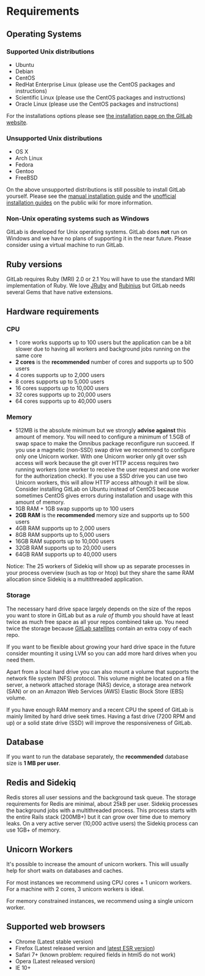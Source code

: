 # Requirements

## Operating Systems

### Supported Unix distributions

- Ubuntu
- Debian
- CentOS
- RedHat Enterprise Linux (please use the CentOS packages and instructions)
- Scientific Linux (please use the CentOS packages and instructions)
- Oracle Linux (please use the CentOS packages and instructions)

For the installations options please see [the installation page on the GitLab website](https://about.gitlab.com/installation/).

### Unsupported Unix distributions

- OS X
- Arch Linux
- Fedora
- Gentoo
- FreeBSD

On the above unsupported distributions is still possible to install GitLab yourself.
Please see the [manual installation guide](https://github.com/gitlabhq/gitlabhq/blob/master/doc/install/installation.md) and the [unofficial installation guides](https://github.com/gitlabhq/gitlab-public-wiki/wiki/Unofficial-Installation-Guides) on the public wiki for more information.

### Non-Unix operating systems such as Windows

GitLab is developed for Unix operating systems.
GitLab does **not** run on Windows and we have no plans of supporting it in the near future.
Please consider using a virtual machine to run GitLab.

## Ruby versions

GitLab requires Ruby (MRI) 2.0 or 2.1
You will have to use the standard MRI implementation of Ruby.
We love [JRuby](http://jruby.org/) and [Rubinius](http://rubini.us/) but GitLab needs several Gems that have native extensions.

## Hardware requirements

### CPU

- 1 core works supports up to 100 users but the application can be a bit slower due to having all workers and background jobs running on the same core
- **2 cores** is the **recommended** number of cores and supports up to 500 users
- 4 cores supports up to 2,000 users
- 8 cores supports up to 5,000 users
- 16 cores supports up to 10,000 users
- 32 cores supports up to 20,000 users
- 64 cores supports up to 40,000 users

### Memory

- 512MB is the absolute minimum but we strongly **advise against** this amount of memory.
You will need to configure a minimum of 1.5GB of swap space to make the Omnibus package reconfigure run succeed.
If you use a magnetic (non-SSD) swap drive we recommend to configure only one Unicorn worker.
With one Unicorn worker only git over ssh access will work because the git over HTTP access requires two running workers (one worker to receive the user request and one worker for the authorization check).
If you use a SSD drive you can use two Unicorn workers, this will allow HTTP access although it will be slow.
Consider installing GitLab on Ubuntu instead of CentOS because sometimes CentOS gives errors during installation and usage with this amount of memory.
- 1GB RAM + 1GB swap supports up to 100 users
- **2GB RAM** is the **recommended** memory size and supports up to 500 users
- 4GB RAM supports up to 2,000 users
- 8GB RAM supports up to 5,000 users
- 16GB RAM supports up to 10,000 users
- 32GB RAM supports up to 20,000 users
- 64GB RAM supports up to 40,000 users

Notice: The 25 workers of Sidekiq will show up as separate processes in your process overview (such as top or htop) but they share the same RAM allocation since Sidekiq is a multithreaded application.

### Storage

The necessary hard drive space largely depends on the size of the repos you want to store in GitLab but as a *rule of thumb* you should have at least twice as much free space as all your repos combined take up. You need twice the storage because [GitLab satellites](structure.md) contain an extra copy of each repo.

If you want to be flexible about growing your hard drive space in the future consider mounting it using LVM so you can add more hard drives when you need them.

Apart from a local hard drive you can also mount a volume that supports the network file system (NFS) protocol. This volume might be located on a file server, a network attached storage (NAS) device, a storage area network (SAN) or on an Amazon Web Services (AWS) Elastic Block Store (EBS) volume.

If you have enough RAM memory and a recent CPU the speed of GitLab is mainly limited by hard drive seek times. Having a fast drive (7200 RPM and up) or a solid state drive (SSD) will improve the responsiveness of GitLab.

## Database

If you want to run the database separately, the **recommended** database size is **1 MB per user**.

## Redis and Sidekiq

Redis stores all user sessions and the background task queue.
The storage requirements for Redis are minimal, about 25kB per user.
Sidekiq processes the background jobs with a multithreaded process.
This process starts with the entire Rails stack (200MB+) but it can grow over time due to memory leaks.
On a very active server (10,000 active users) the Sidekiq process can use 1GB+ of memory.

## Unicorn Workers

It's possible to increase the amount of unicorn workers.
This will usually help for short waits on databases and caches.

For most instances we recommend using CPU cores + 1 unicorn workers.
For a machine with 2 cores, 3 unicorn workers is ideal.

For memory constrained instances, we recommend using a single unicorn worker.

## Supported web browsers

- Chrome (Latest stable version)
- Firefox (Latest released version and [latest ESR version](https://www.mozilla.org/en-US/firefox/organizations/))
- Safari 7+ (known problem: required fields in html5 do not work)
- Opera (Latest released version)
- IE 10+
